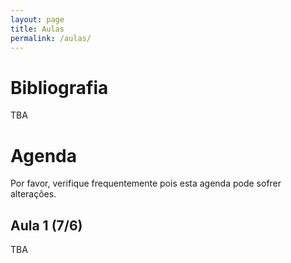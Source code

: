 ```yaml
---
layout: page
title: Aulas
permalink: /aulas/
---
```


# Bibliografia

TBA

# Agenda

Por favor, verifique frequentemente pois esta agenda pode sofrer alterações.

## Aula 1 (7/6)

TBA


